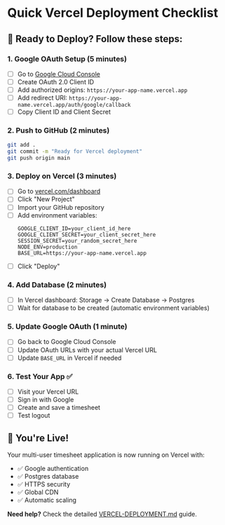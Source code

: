 # Quick Vercel Deployment Checklist

## 🚀 Ready to Deploy? Follow these steps:

### 1. Google OAuth Setup (5 minutes)
- [ ] Go to [Google Cloud Console](https://console.cloud.google.com)
- [ ] Create OAuth 2.0 Client ID
- [ ] Add authorized origins: `https://your-app-name.vercel.app`
- [ ] Add redirect URI: `https://your-app-name.vercel.app/auth/google/callback`
- [ ] Copy Client ID and Client Secret

### 2. Push to GitHub (2 minutes)
```bash
git add .
git commit -m "Ready for Vercel deployment"
git push origin main
```

### 3. Deploy on Vercel (3 minutes)
- [ ] Go to [vercel.com/dashboard](https://vercel.com/dashboard)
- [ ] Click "New Project"
- [ ] Import your GitHub repository
- [ ] Add environment variables:
  ```
  GOOGLE_CLIENT_ID=your_client_id_here
  GOOGLE_CLIENT_SECRET=your_client_secret_here
  SESSION_SECRET=your_random_secret_here
  NODE_ENV=production
  BASE_URL=https://your-app-name.vercel.app
  ```
- [ ] Click "Deploy"

### 4. Add Database (2 minutes)
- [ ] In Vercel dashboard: Storage → Create Database → Postgres
- [ ] Wait for database to be created (automatic environment variables)

### 5. Update Google OAuth (1 minute)
- [ ] Go back to Google Cloud Console
- [ ] Update OAuth URLs with your actual Vercel URL
- [ ] Update `BASE_URL` in Vercel if needed

### 6. Test Your App ✅
- [ ] Visit your Vercel URL
- [ ] Sign in with Google
- [ ] Create and save a timesheet
- [ ] Test logout

## 🎉 You're Live!

Your multi-user timesheet application is now running on Vercel with:
- ✅ Google authentication
- ✅ Postgres database  
- ✅ HTTPS security
- ✅ Global CDN
- ✅ Automatic scaling

**Need help?** Check the detailed [VERCEL-DEPLOYMENT.md](VERCEL-DEPLOYMENT.md) guide.